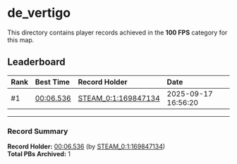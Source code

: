 # de_vertigo

This directory contains player records achieved in the **100 FPS** category for this map.

## Leaderboard

| Rank | Best Time | Record Holder | Date                |
| :--- | :-------- | :------------ | :------------------ |
| #1   | [00:06.536](./00006536_STEAM_0_1_169847134_20250917-165620.zip) | [STEAM_0:1:169847134](https://speedrun16.com/profile/STEAM_0:1:169847134)   | 2025-09-17 16:56:20 |

---

### Record Summary
**Record Holder:** [00:06.536](./00006536_STEAM_0_1_169847134_20250917-165620.zip) (by [STEAM_0:1:169847134](https://speedrun16.com/profile/STEAM_0:1:169847134))  
**Total PBs Archived:** 1